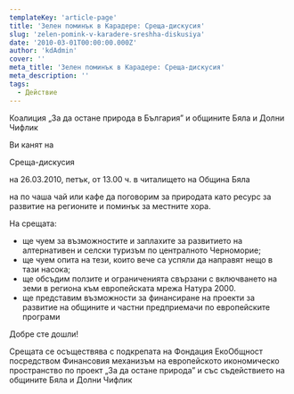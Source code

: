 ```yaml
---
templateKey: 'article-page'
title: 'Зелен поминък в Карадере: Среща-дискусия'
slug: 'zelen-pomink-v-karadere-sreshha-diskusiya'
date: '2010-03-01T00:00:00.000Z'
author: 'kdAdmin'
cover: ''
meta_title: 'Зелен поминък в Карадере: Среща-дискусия'
meta_description: ''
tags:
  - Действие
---
```


Коалиция „За да остане природа в България” и
общините Бяла и Долни Чифлик

Ви канят на

Среща-дискусия

на 26.03.2010, петък, от 13.00 ч.
в читалището на Община Бяла

на по чаша чай или кафе да поговорим за
природата като ресурс за развитие на регионите и поминък за местните хора.

На срещата:

- ще чуем за възможностите и заплахите за развитието на алтернативен и селски туризъм по централното Черноморие;
- ще чуем опита на тези, които вече са успяли да направят нещо в тази насока;
- ще обсъдим ползите и ограниченията свързани с включването на земи в региона към европейската мрежа Натура 2000.
- ще представим възможности за финансиране на проекти за развитие на общините и частни предприемачи по европейските програми

Добре сте дошли!

Срещата се осъществява с подкрепата на Фондация ЕкоОбщност посредством Финансовия механизъм на европейското икономическо пространство по проект „За да остане природа” и със съдействието на общините Бяла и Долни Чифлик
